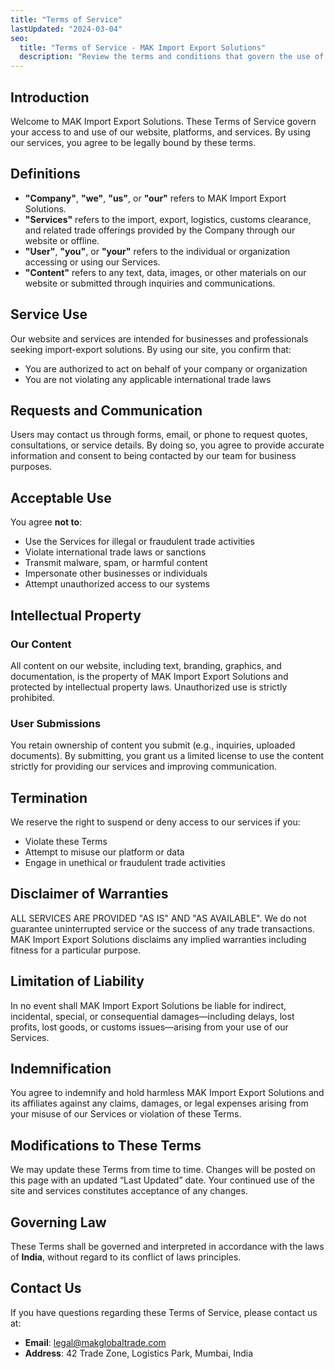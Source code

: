 ```yaml
---
title: "Terms of Service"
lastUpdated: "2024-03-04"
seo:
  title: "Terms of Service - MAK Import Export Solutions"
  description: "Review the terms and conditions that govern the use of MAK Import Export Solutions’ website and services."
---
```


## Introduction

Welcome to MAK Import Export Solutions. These Terms of Service govern your access to and use of our website, platforms, and services. By using our services, you agree to be legally bound by these terms.

## Definitions

- **"Company"**, **"we"**, **"us"**, or **"our"** refers to MAK Import Export Solutions.
- **"Services"** refers to the import, export, logistics, customs clearance, and related trade offerings provided by the Company through our website or offline.
- **"User"**, **"you"**, or **"your"** refers to the individual or organization accessing or using our Services.
- **"Content"** refers to any text, data, images, or other materials on our website or submitted through inquiries and communications.

## Service Use

Our website and services are intended for businesses and professionals seeking import-export solutions. By using our site, you confirm that:

- You are authorized to act on behalf of your company or organization
- You are not violating any applicable international trade laws

## Requests and Communication

Users may contact us through forms, email, or phone to request quotes, consultations, or service details. By doing so, you agree to provide accurate information and consent to being contacted by our team for business purposes.

## Acceptable Use

You agree **not to**:

- Use the Services for illegal or fraudulent trade activities
- Violate international trade laws or sanctions
- Transmit malware, spam, or harmful content
- Impersonate other businesses or individuals
- Attempt unauthorized access to our systems

## Intellectual Property

### Our Content

All content on our website, including text, branding, graphics, and documentation, is the property of MAK Import Export Solutions and protected by intellectual property laws. Unauthorized use is strictly prohibited.

### User Submissions

You retain ownership of content you submit (e.g., inquiries, uploaded documents). By submitting, you grant us a limited license to use the content strictly for providing our services and improving communication.

## Termination

We reserve the right to suspend or deny access to our services if you:

- Violate these Terms
- Attempt to misuse our platform or data
- Engage in unethical or fraudulent trade activities

## Disclaimer of Warranties

ALL SERVICES ARE PROVIDED "AS IS" AND "AS AVAILABLE". We do not guarantee uninterrupted service or the success of any trade transactions. MAK Import Export Solutions disclaims any implied warranties including fitness for a particular purpose.

## Limitation of Liability

In no event shall MAK Import Export Solutions be liable for indirect, incidental, special, or consequential damages—including delays, lost profits, lost goods, or customs issues—arising from your use of our Services.

## Indemnification

You agree to indemnify and hold harmless MAK Import Export Solutions and its affiliates against any claims, damages, or legal expenses arising from your misuse of our Services or violation of these Terms.

## Modifications to These Terms

We may update these Terms from time to time. Changes will be posted on this page with an updated “Last Updated” date. Your continued use of the site and services constitutes acceptance of any changes.

## Governing Law

These Terms shall be governed and interpreted in accordance with the laws of **India**, without regard to its conflict of laws principles.

## Contact Us

If you have questions regarding these Terms of Service, please contact us at:

- **Email**: legal@makglobaltrade.com  
- **Address**: 42 Trade Zone, Logistics Park, Mumbai, India  
